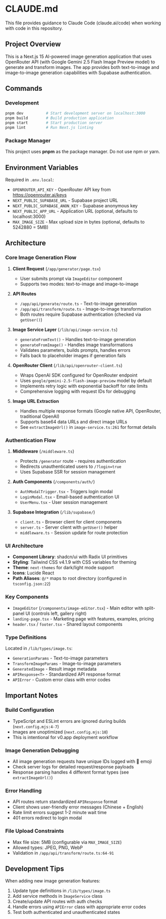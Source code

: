# CLAUDE.md

This file provides guidance to Claude Code (claude.ai/code) when working with code in this repository.

## Project Overview

This is a Next.js 15 AI-powered image generation application that uses OpenRouter API (with Google Gemini 2.5 Flash Image Preview model) to generate and transform images. The app provides both text-to-image and image-to-image generation capabilities with Supabase authentication.

## Commands

### Development
```bash
pnpm dev          # Start development server on localhost:3000
pnpm build        # Build production application
pnpm start        # Start production server
pnpm lint         # Run Next.js linting
```

### Package Manager
This project uses **pnpm** as the package manager. Do not use npm or yarn.

## Environment Variables

Required in `.env.local`:
- `OPENROUTER_API_KEY` - OpenRouter API key from https://openrouter.ai/keys
- `NEXT_PUBLIC_SUPABASE_URL` - Supabase project URL
- `NEXT_PUBLIC_SUPABASE_ANON_KEY` - Supabase anonymous key
- `NEXT_PUBLIC_APP_URL` - Application URL (optional, defaults to localhost:3000)
- `MAX_IMAGE_SIZE` - Max upload size in bytes (optional, defaults to 5242880 = 5MB)

## Architecture

### Core Image Generation Flow

1. **Client Request** (`/app/generator/page.tsx`)
   - User submits prompt via `ImageEditor` component
   - Supports two modes: text-to-image and image-to-image

2. **API Routes**
   - `/app/api/generate/route.ts` - Text-to-image generation
   - `/app/api/transform/route.ts` - Image-to-image transformation
   - Both routes require Supabase authentication (checked via `getUser()`)

3. **Image Service Layer** (`/lib/api/image-service.ts`)
   - `generateFromText()` - Handles text-to-image generation
   - `generateFromImage()` - Handles image transformations
   - Validates parameters, builds prompts, handles errors
   - Falls back to placeholder images if generation fails

4. **OpenRouter Client** (`/lib/api/openrouter-client.ts`)
   - Wraps OpenAI SDK configured for OpenRouter endpoint
   - Uses `google/gemini-2.5-flash-image-preview` model by default
   - Implements retry logic with exponential backoff for rate limits
   - Comprehensive logging with request IDs for debugging

5. **Image URL Extraction**
   - Handles multiple response formats (Google native API, OpenRouter, traditional OpenAI)
   - Supports base64 data URLs and direct image URLs
   - See `extractImageUrl()` in `image-service.ts:261` for format details

### Authentication Flow

1. **Middleware** (`/middleware.ts`)
   - Protects `/generator` route - requires authentication
   - Redirects unauthenticated users to `/?login=true`
   - Uses Supabase SSR for session management

2. **Auth Components** (`/components/auth/`)
   - `AuthModalTrigger.tsx` - Triggers login modal
   - `LoginModal.tsx` - Email-based authentication UI
   - `UserMenu.tsx` - User session management

3. **Supabase Integration** (`/lib/supabase/`)
   - `client.ts` - Browser client for client components
   - `server.ts` - Server client with `getUser()` helper
   - `middleware.ts` - Session update for route protection

### UI Architecture

- **Component Library**: shadcn/ui with Radix UI primitives
- **Styling**: Tailwind CSS v4.1.9 with CSS variables for theming
- **Theme**: `next-themes` for dark/light mode support
- **Icons**: Lucide React
- **Path Aliases**: `@/*` maps to root directory (configured in `tsconfig.json:22`)

### Key Components

- `ImageEditor` (`/components/image-editor.tsx`) - Main editor with split-panel UI (controls left, gallery right)
- `landing-page.tsx` - Marketing page with features, examples, pricing
- `header.tsx` / `footer.tsx` - Shared layout components

### Type Definitions

Located in `/lib/types/image.ts`:
- `GenerationParams` - Text-to-image parameters
- `TransformImageParams` - Image-to-image parameters
- `GeneratedImage` - Result image metadata
- `APIResponse<T>` - Standardized API response format
- `APIError` - Custom error class with error codes

## Important Notes

### Build Configuration
- TypeScript and ESLint errors are ignored during builds (`next.config.mjs:4-7`)
- Images are unoptimized (`next.config.mjs:10`)
- This is intentional for v0.app deployment workflow

### Image Generation Debugging
- All image generation requests have unique IDs logged with 🚀 emoji
- Check server logs for detailed request/response payloads
- Response parsing handles 4 different format types (see `extractImageUrl()`)

### Error Handling
- API routes return standardized `APIResponse` format
- Client shows user-friendly error messages (Chinese + English)
- Rate limit errors suggest 1-2 minute wait time
- 401 errors redirect to login modal

### File Upload Constraints
- Max file size: 5MB (configurable via `MAX_IMAGE_SIZE`)
- Allowed types: JPEG, PNG, WebP
- Validation in `/app/api/transform/route.ts:64-91`

## Development Tips

When adding new image generation features:
1. Update type definitions in `/lib/types/image.ts`
2. Add service methods in `ImageService` class
3. Create/update API routes with auth checks
4. Handle errors using `APIError` class with appropriate error codes
5. Test both authenticated and unauthenticated states
